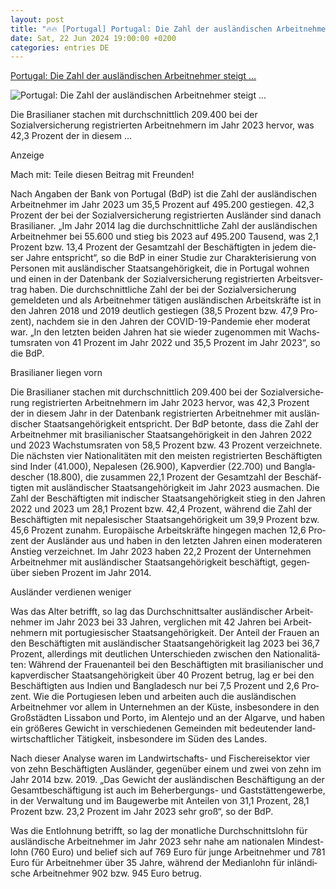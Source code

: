 ```yaml
---
layout: post
title: "🔥🔥 [Portugal] Portugal: Die Zahl der ausländischen Arbeitnehmer steigt ..."
date: Sat, 22 Jun 2024 19:00:00 +0200
categories: entries DE
---
```

[Portugal: Die Zahl der ausländischen Arbeitnehmer steigt ...](https://www.algarve-entdecker.com/2024/06/portugal-die-zahl-der-auslaendischen-arbeitnehmer-steigt-brasilianer-liegen-vorn/)

![Portugal: Die Zahl der ausländischen Arbeitnehmer steigt ...](https://www.algarve-entdecker.com/wp-content/uploads/cust/algarve-entdecker/2017/11/algarve-bewohner-internationalitaet-fahnen-img_1435.jpg)

Die Brasilianer stachen mit durchschnittlich 209.400 bei der Sozialversicherung registrierten Arbeitnehmern im Jahr 2023 hervor, was 42,3 Prozent der in diesem ...

Anzei­ge

Mach mit: Tei­le die­sen Bei­trag mit Freunden!

Nach Anga­ben der Bank von Por­tu­gal (BdP) ist die Zahl der aus­län­di­schen Arbeit­neh­mer im Jahr 2023 um 35,5 Pro­zent auf 495.200 gestie­gen. 42,3 Pro­zent der bei der Sozi­al­ver­si­che­rung regis­trier­ten Aus­län­der sind danach Bra­si­lia­ner. „Im Jahr 2014 lag die durch­schnitt­li­che Zahl der aus­län­di­schen Arbeit­neh­mer bei 55.600 und stieg bis 2023 auf 495.200 Tau­send, was 2,1 Pro­zent bzw. 13,4 Pro­zent der Gesamt­zahl der Beschäf­tig­ten in jedem die­ser Jah­re ent­spricht“, so die BdP in einer Stu­die zur Cha­rak­te­ri­sie­rung von Per­so­nen mit aus­län­di­scher Staats­an­ge­hö­rig­keit, die in Por­tu­gal woh­nen und einen in der Daten­bank der Sozi­al­ver­si­che­rung regis­trier­ten Arbeits­ver­trag haben. Die durch­schnitt­li­che Zahl der bei der Sozi­al­ver­si­che­rung gemel­de­ten und als Arbeit­neh­mer täti­gen aus­län­di­schen Arbeits­kräf­te ist in den Jah­ren 2018 und 2019 deut­lich gestie­gen (38,5 Pro­zent bzw. 47,9 Pro­zent), nach­dem sie in den Jah­ren der COVID-19-Pan­de­mie eher mode­rat war. „In den letz­ten bei­den Jah­ren hat sie wie­der zuge­nom­men mit Wachs­tums­ra­ten von 41 Pro­zent im Jahr 2022 und 35,5 Pro­zent im Jahr 2023“, so die BdP.

Bra­si­lia­ner lie­gen vorn

Die Bra­si­lia­ner sta­chen mit durch­schnitt­lich 209.400 bei der Sozi­al­ver­si­che­rung regis­trier­ten Arbeit­neh­mern im Jahr 2023 her­vor, was 42,3 Pro­zent der in die­sem Jahr in der Daten­bank regis­trier­ten Arbeit­neh­mer mit aus­län­di­scher Staats­an­ge­hö­rig­keit ent­spricht. Der BdP beton­te, dass die Zahl der Arbeit­neh­mer mit bra­si­lia­ni­scher Staats­an­ge­hö­rig­keit in den Jah­ren 2022 und 2023 Wachs­tums­ra­ten von 58,5 Pro­zent bzw. 43 Pro­zent ver­zeich­ne­te. Die nächs­ten vier Natio­na­li­tä­ten mit den meis­ten regis­trier­ten Beschäf­tig­ten sind Inder (41.000), Nepa­le­sen (26.900), Kap­ver­dier (22.700) und Ban­gla­de­scher (18.800), die zusam­men 22,1 Pro­zent der Gesamt­zahl der Beschäf­tig­ten mit aus­län­di­scher Staats­an­ge­hö­rig­keit im Jahr 2023 aus­ma­chen. Die Zahl der Beschäf­tig­ten mit indi­scher Staats­an­ge­hö­rig­keit stieg in den Jah­ren 2022 und 2023 um 28,1 Pro­zent bzw. 42,4 Pro­zent, wäh­rend die Zahl der Beschäf­tig­ten mit nepa­le­si­scher Staats­an­ge­hö­rig­keit um 39,9 Pro­zent bzw. 45,6 Pro­zent zunahm. Euro­päi­sche Arbeits­kräf­te hin­ge­gen machen 12,6 Pro­zent der Aus­län­der aus und haben in den letz­ten Jah­ren einen mode­ra­te­ren Anstieg ver­zeich­net. Im Jahr 2023 haben 22,2 Pro­zent der Unter­neh­men Arbeit­neh­mer mit aus­län­di­scher Staats­an­ge­hö­rig­keit beschäf­tigt, gegen­über sie­ben Pro­zent im Jahr 2014.

Aus­län­der ver­die­nen weniger

Was das Alter betrifft, so lag das Durch­schnitts­al­ter aus­län­di­scher Arbeit­neh­mer im Jahr 2023 bei 33 Jah­ren, ver­gli­chen mit 42 Jah­ren bei Arbeit­neh­mern mit por­tu­gie­si­scher Staats­an­ge­hö­rig­keit. Der Anteil der Frau­en an den Beschäf­tig­ten mit aus­län­di­scher Staats­an­ge­hö­rig­keit lag 2023 bei 36,7 Pro­zent, aller­dings mit deut­li­chen Unter­schie­den zwi­schen den Natio­na­li­tä­ten: Wäh­rend der Frau­en­an­teil bei den Beschäf­tig­ten mit bra­si­lia­ni­scher und kap­ver­di­scher Staats­an­ge­hö­rig­keit über 40 Pro­zent betrug, lag er bei den Beschäf­tig­ten aus Indi­en und Ban­gla­desch nur bei 7,5 Pro­zent und 2,6 Pro­zent. Wie die Por­tu­gie­sen leben und arbei­ten auch die aus­län­di­schen Arbeit­neh­mer vor allem in Unter­neh­men an der Küs­te, ins­be­son­de­re in den Groß­städ­ten Lis­sa­bon und Por­to, im Alen­te­jo und an der Algar­ve, und haben ein grö­ße­res Gewicht in ver­schie­de­nen Gemein­den mit bedeu­ten­der land­wirt­schaft­li­cher Tätig­keit, ins­be­son­de­re im Süden des Landes.

Nach die­ser Ana­ly­se waren im Land­wirt­schafts- und Fische­rei­sek­tor vier von zehn Beschäf­tig­ten Aus­län­der, gegen­über einem und zwei von zehn im Jahr 2014 bzw. 2019. „Das Gewicht der aus­län­di­schen Beschäf­ti­gung an der Gesamt­be­schäf­ti­gung ist auch im Beher­ber­gungs- und Gast­stät­ten­ge­wer­be, in der Ver­wal­tung und im Bau­ge­wer­be mit Antei­len von 31,1 Pro­zent, 28,1 Pro­zent bzw. 23,2 Pro­zent im Jahr 2023 sehr groß“, so der BdP.

Was die Ent­loh­nung betrifft, so lag der monat­li­che Durch­schnitts­lohn für aus­län­di­sche Arbeit­neh­mer im Jahr 2023 sehr nahe am natio­na­len Min­dest­lohn (760 Euro) und belief sich auf 769 Euro für jun­ge Arbeit­neh­mer und 781 Euro für Arbeit­neh­mer über 35 Jah­re, wäh­rend der Medi­an­lohn für inlän­di­sche Arbeit­neh­mer 902 bzw. 945 Euro betrug.

